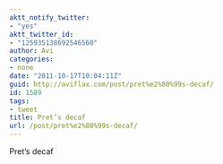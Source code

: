 ```yaml
---
aktt_notify_twitter:
- "yes"
aktt_twitter_id:
- "125935138692546560"
author: Avi
categories:
- none
date: "2011-10-17T10:04:11Z"
guid: http://aviflax.com/post/pret%e2%80%99s-decaf/
id: 1589
tags:
- tweet
title: Pret’s decaf
url: /post/pret%e2%80%99s-decaf/
---
```

Pret’s decaf